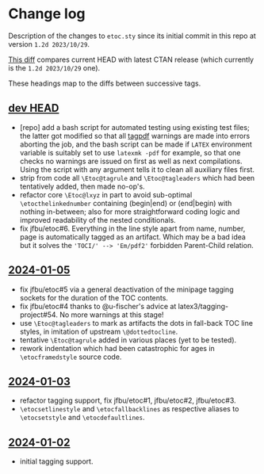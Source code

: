 # Change log

Description of the changes to `etoc.sty` since its initial commit in this repo at version `1.2d 2023/10/29`.

[This diff](https://github.com/jfbu/etoc/compare/1.2d-2023-10-29...HEAD) compares current HEAD with latest CTAN release (which currently is the `1.2d 2023/10/29` one).

These headings map to the diffs between successive tags.

## [dev HEAD]

- [repo] add a bash script for automated testing using existing test files; the latter got modified so that all [tagpdf](https://github.com/latex3/tagpdf) warnings are made into errors aborting the job, and the bash script can be made if `LATEX` environment variable is suitably set to use `latexmk -pdf` for example, so that one checks no warnings are issued on first as well as next compilations.  Using the script with any argument tells it to clean all auxiliary files first.
- strip from code all `\Etoc@tagrule` and `\Etoc@tagleaders` which had been tentatively added, then made no-op's.
- refactor core `\Etoc@lxyz` in part to avoid sub-optimal `\etocthelinkednumber` containing (begin|end) or (end|begin) with nothing in-between; also for more straightforward coding logic and improved readability of the nested conditionals.
- fix jfbu/etoc#6.  Everything in the line style apart from name, number, page is automatically tagged as an artifact.  Which may be a bad idea but it solves the `'TOCI/' --> 'Em/pdf2'` forbidden Parent-Child relation.

## [2024-01-05]

- fix jfbu/etoc#5 via a general deactivation of the minipage tagging sockets for the duration of the TOC contents.
- fix jfbu/etoc#4 thanks to @u-fischer's advice at latex3/tagging-project#54.  No more warnings at this stage!
- use `\Etoc@tagleaders` to mark as artifacts the dots in fall-back TOC line styles, in imitation of upstream `\@dottedtocline`.
- tentative `\Etoc@tagrule` added in various places (yet to be tested).
- rework indentation which had been catastrophic for ages in `\etocframedstyle` source code.

## [2024-01-03]

- refactor tagging support, fix jfbu/etoc#1, jfbu/etoc#2, jfbu/etoc#3.
- `\etocsetlinestyle` and `\etocfallbacklines` as respective aliases to `\etocsetstyle` and `\etocdefaultlines`.

## [2024-01-02]

- initial tagging support.


[dev HEAD]: https://github.com/jfbu/etoc/compare/2024-01-05...HEAD
[2024-01-05]: https://github.com/jfbu/etoc/compare/2024-01-03...2024-01-05
[2024-01-03]: https://github.com/jfbu/etoc/compare/2024-01-02...2024-01-03
[2024-01-02]: https://github.com/jfbu/etoc/compare/1.2d-2023-10-29...2024-01-02
